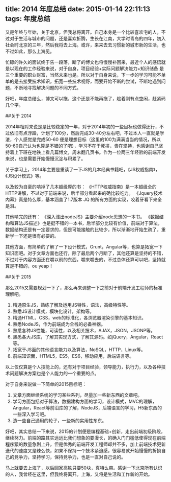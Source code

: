 title: 2014 年度总结
date: 2015-01-14 22:11:13
tags: 年度总结
---
又是年终与年始，关于北京，但我总将离开。自己本身是一个比较喜欢宅的人，不过对于生活与城市的问题，还是喜欢折腾，生长在江南，大学时青岛的四年，初入社会时北京的三年，然后我将去上海。或许，来来去去习惯新的城市新的生活，也不过如此，那么上海见。

忙碌的许久的面试终于告一段落，断了的博文也将慢慢补回来，最近个人的感悟就是以现在的工作经验来说，对于自身，项目经验+实际问题解决能力+知识储备 是三个重要的职业财富，当然未来也是。所以对于自身来说，下一步的学习可能不单单的是去接受技术知识，拓宽一些技术视野，而要开始不断的尝试，不断地遇到问题，不断地寻找解决问题的不同方式。

好吧，年度总结么，博文可以拖，这个还是不能再拖了，趁着刚有点空闲，赶紧码几个字。

##关于 2014

2014年相对来说是是比较稳定的一年，对于2014年初的一些目标也做得还行，不过依旧有点浮躁，计划了100分，然后完成30-40分左右吧，不过本人一直就是学渣，个人感觉是完成50-60 便是理想目标（这里的100为满满当当的情况，所以50-60自己认为也算是不错的了吧），学习不在于死拼，贵在坚持，也感谢自己坚持着上下班在地铁上看几篇博文，周末翻几页书。作为一位两三年经验的前端开发来说，也是需要开始慢慢沉淀与积累了。

关于学习上，2014年主要是重读了一下JS的几本经典书籍吧，《JS权威指南》，《JS设计模式》等。

以及较为自豪的啃掉了几本超级厚的书：
《HTTP权威指南》是一本超级全的HTTP讲解，不过对于前端来说，后半部分看起来的确比较吃力。
《Jquery技术内幕》真是特么厚，基本涵盖了1.7版本 JQ 的所有方面的实现，咬着牙看下来全是泪。

其他啃完的还有：
《深入浅出nodeJS》主要介绍node思想的一本书。
《数据结构和算法JS描述》也是挺不错的一本书，后半部分比较有价值，前端对于算法，数据结构还是有一定要求的，但是可能接触的比较少，所以渐渐地开始生疏了，重新学一下还是很有必要的。

其他方面，有简单的了解了一下设计模式，Grunt，Angular等，也算是拓宽一下知识面吧。对于文章方面也还行，除了最后两个月断了，其他还算是坚持的不错，不过对于内容方面还在嚼以前的东西，嚼来嚼去的，不过总体还算可以吧，坚持就算是不错的，ou yeap！

##关于 2015

那么2015又需要规划一下了，那么再来调整一下之前对于前端开发工程师的标准理解吧。

1. 精通原生JS，熟练了解及运用JS特性，语法，高级特性等。
2. 熟悉JS设计模式，模块化设计，架构等。
3. 精通HTML、CSS，web的标准化，各浏览器渲染引擎的基本知识。
4. 熟悉NodeJS，作为前端成为全栈的必备神器。
5. 熟悉各种JS性能，可读性，以及相关技术，AJAX，JSON，JSONP等。
6. 熟悉各大JS库，了解其实现方式，了解其源码。如jQuery，Angular，React等。
7. 拓宽于JS面的其他语言能力以及算法，NoSQL，HTTP，Linux等。
8. 前端知识面，HTML5，ES5，ES6，移动应用，后端语言等。

以上仅仅算是个人技能上的，还有对于项目经验，领导能力，执行力，以及各种技术问题解决方案也是个人能力的一个重要的点。

对于自身来说做一下简单的2015目标吧：
1. 文章方面继续系统的学习某些系列，尽量加一些新东西的文章吧。
2. 学习方面包括对于算法，数据建构方面的学习，设计模式，MVC的理解，Angular，React等前沿库的了解，NodeJS，后端语言的学习，H5新东西的一些深入学习吧。
3. 造一些自己通用的轮子，一些新的实用性东东。

好吧，其实总结一下来说，2015的计划便是编程基础+创新，走出前端初级阶段，继续努力。前端的路其实远远比我们想象的要漫长，的确入门门槛低使得现在前端程序猿的数量急剧上升，但是优秀的前端开发工程师却并不多，加上前端技术更新迭代的速度又是辣么快，如果不保持一个技术紧迫感，很容易就开始慢慢的折损自己的竞争力，坚持学习，保持竞争力，也是一直对自己说的。

马上就要去上海了，以后回家高铁只要50块，真特么爽。感谢一下北京所有认识的人，我曾经在这里，但我终将离开。上海，又将是生活和工作新的开始。








